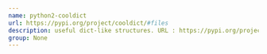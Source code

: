 ```yaml
---
name: python2-cooldict
url: https://pypi.org/project/cooldict/#files
description: useful dict-like structures. URL : https://pypi.org/project/cooldict/#files Groups : None
group: None
---
```

